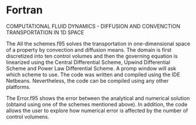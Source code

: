 # Fortran

COMPUTATIONAL FLUID DYNAMICS - DIFFUSION AND CONVENCTION TRANSPORTATION IN 1D SPACE

The All the schemes.f95 solves the transportation in one-dimensional space of a property by convection and diffusion means. The domain is first discretized into ten control volumes and then the governing equation is linearized using the Central Differential Scheme, Upwind Differential Scheme and Power Law Differential Scheme. A promp window will ask which scheme to use. The code was written and compiled using the IDE Netbeans. Nevertheless, the code can be compiled using any other platforms.

The Error.f95 shows the error between the analytical and numerical solution (obtaind using one of the schemes mentioned above). In addition, the code allows the user to explore how numerical error is affected by the number of control volumens. 
